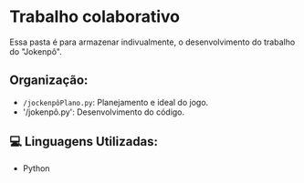 # Trabalho colaborativo 
Essa pasta é para armazenar indivualmente, o desenvolvimento do trabalho do "Jokenpô".

## Organização:
- `/jockenpôPlano.py`: Planejamento e ideal do jogo.
- '/jokenpô.py': Desenvolvimento do código.

## 💻 Linguagens Utilizadas:
- Python
